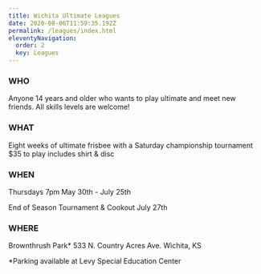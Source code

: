 ```yaml
---
title: Wichita Ultimate Leagues
date: 2020-08-06T11:59:35.192Z
permalink: /leagues/index.html
eleventyNavigation:
  order: 2
  key: Leagues
---
```

### WHO
Anyone 14 years and older
who wants to play ultimate
and meet new friends.
All skills levels are welcome!

### WHAT

Eight weeks of ultimate
frisbee with a Saturday
championship tournament
$35 to play
includes shirt & disc

### WHEN
Thursdays 7pm
May 30th - July 25th

End of Season
Tournament & Cookout
July 27th

### WHERE
Brownthrush Park*
533 N. Country Acres Ave.
Wichita, KS

*Parking available at Levy Special Education Center